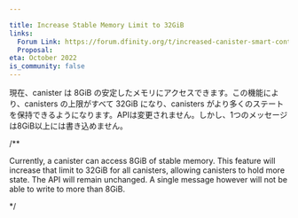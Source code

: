 ```yaml
---

title: Increase Stable Memory Limit to 32GiB
links:
  Forum Link: https://forum.dfinity.org/t/increased-canister-smart-contract-memory/6148/128
  Proposal:
eta: October 2022
is_community: false
---
```

現在、canister は 8GiB の安定したメモリにアクセスできます。この機能により、canisters の上限がすべて 32GiB になり、canisters がより多くのステートを保持できるようになります。APIは変更されません。しかし、1つのメッセージは8GiB以上には書き込めません。

/**


Currently, a canister can access 8GiB of stable memory. This feature will increase that limit to 32GiB for all canisters, allowing canisters to hold more state. The API will remain unchanged. A single message however will not be able to write to more than 8GiB.

*/
